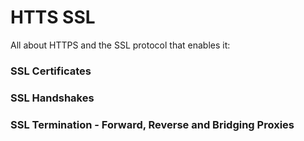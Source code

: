 # HTTS SSL
All about HTTPS and the SSL protocol that enables it:
### SSL Certificates
### SSL Handshakes 
### SSL Termination - Forward, Reverse and Bridging Proxies
